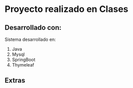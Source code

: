 # Proyecto realizado en Clases

## Desarrollado con:
Sistema desarrollado en: <br/>
1. Java
2. Mysql
3. SpringBoot
4. Thymeleaf

## Extras